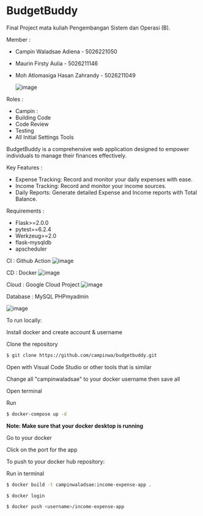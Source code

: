 # BudgetBuddy

Final Project mata kuliah Pengembangan Sistem dan Operasi (B).

Member :
- Campin Waladsae Adiena - 5026221050
- Maurin Firsty Aulia - 5026211146
- Moh Atlomasiga Hasan Zahrandy - 5026211049

  ![image](https://github.com/campinwa/budgetbuddy/assets/166111616/83eca3e1-52b1-4c35-a5b3-098b6a5114c0)


Roles :
- Campin :
- Building Code
- Code Review
- Testing
- All Initial Settings Tools


BudgetBuddy is a comprehensive web application designed to empower individuals to manage their finances effectively. 

Key Features :

- Expense Tracking: Record and monitor your daily expenses with ease.
- Income Tracking: Record and monitor your income sources.
- Daily Reports: Generate detailed Expense and Income reports with Total Balance.


Requirements :
- Flask>=2.0.0
- pytest==6.2.4
- Werkzeug>=2.0
- flask-mysqldb
- apscheduler

CI : Github Action
![image](https://github.com/campinwa/budgetbuddy/assets/166111616/dc790f1e-332f-46f8-90fa-f91c3cc94324)


CD : Docker
![image](https://github.com/campinwa/budgetbuddy/assets/166111616/8492baa9-7371-4a70-a4de-392ef67288ef)


Cloud : Google Cloud Project
![image](https://github.com/campinwa/budgetbuddy/assets/166111616/73520e7f-b2da-4a11-8a34-587123aba0be)

Database : MySQL PHPmyadmin

![image](https://github.com/campinwa/budgetbuddy/assets/166111616/16245329-8bf2-490d-8701-eac4a0efaa65)



To run locally:

Install docker and create account & username

Clone the repository

```bash
$ git clone https://github.com/campinwa/budgetbuddy.git
```

Open with Visual Code Studio or other tools that is similar

Change all "campinwaladsae" to your docker username then save all

Open terminal

Run

```bash
$ docker-compose up -d
```

**Note: Make sure that your docker desktop is running**

Go to your docker 

Click on the port for the app


To push to your docker hub repository:

Run in terminal 

```bash
$ docker build -t campinwaladsae:income-expense-app .

$ docker login

$ docker push <username>/income-expense-app

```

